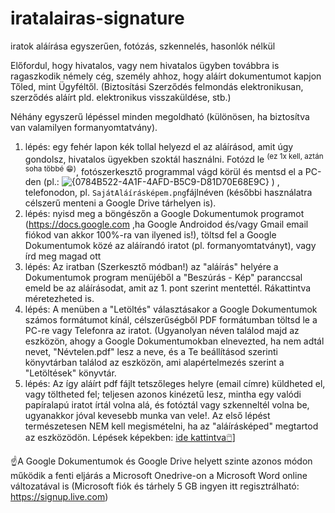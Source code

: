 # iratalairas-signature
iratok aláírása egyszerűen, fotózás, szkennelés, hasonlók nélkül

Előfordul, hogy hivatalos, vagy nem hivatalos ügyben továbbra is ragaszkodik némely cég, személy ahhoz, hogy aláírt dokumentumot kapjon Tőled, mint Ügyféltől. 
(Biztosítási Szerződés felmondás elektronikusan, szerződés aláírt pld. elektronikus visszaküldése, stb.)

Néhány egyszerű lépéssel minden megoldható (különösen, ha biztosítva van valamilyen formanyomtatvány).

1. lépés: egy fehér lapon kék tollal helyezd el az aláírásod, amit úgy gondolsz, hivatalos ügyekben szoktál használni. Fotózd le <sup>(ez 1x kell, aztán soha többé 😁)</sup>, fotószerkesztő programmal vágd körül és mentsd el a PC-den (pl.: ![{0784B522-4A1F-4AFD-B5C9-D81D70E68E9C}](https://github.com/user-attachments/assets/a4e66f93-aab8-42f9-8a70-8ea3d31329f5) )
, telefonodon, pl. <code>SajátAláírásképem.png</code>fájlnéven (későbbi használatra célszerű menteni a Google Drive tárhelyen is).
2. lépés: nyisd meg a böngészőn a Google Dokumentumok programot (https://docs.google.com ,ha Google Androidod és/vagy Gmail email fiókod van akkor 100%-ra van ilyened is!), töltsd fel a Google Dokumentumok közé az aláírandó iratot (pl. formanyomtatványt), vagy írd meg magad ott
3. lépés: Az iratban (Szerkesztő módban!) az "aláírás" helyére a Dokumentumok program menüjéből a "Beszúrás - Kép" paranccsal emeld be az aláírásodat, amit az 1. pont szerint mentettél. Rákattintva méretezheted is.
4. lépés: A menüben a "Letöltés" választásakor a Google Dokumentumok számos formátumot kínál, célszerűségből PDF formátumban töltsd le a PC-re vagy Telefonra az iratot. (Ugyanolyan néven találod majd az eszközön, ahogy a Google Dokumentumokban elnevezted, ha nem adtál nevet, "Névtelen.pdf" lesz a neve, és a Te beállításod szerinti könyvtárban találod az eszközön, ami alapértelmezés szerint a "Letöltések" könyvtár.
5. lépés: Az így aláírt pdf fájlt tetszőleges helyre (email címre) küldheted el, vagy töltheted fel; teljesen azonos kinézetű lesz, mintha egy valódi papíralapú iratot írtál volna alá, és fotóztál vagy szkenneltél volna be, ugyanakkor jóval kevesebb munka van vele!. Az első lépést természetesen NEM kell megismételni, ha az "aláírásképed" megtartod az eszközödön. 
Lépések képekben:
[ide kattintva🖱️](https://drive.google.com/file/d/1e3B4X5SV3N_juV40mtp9u8GzASBtJ0JK/view?usp=drive_link)]

☝️A Google Dokumentumok és Google Drive helyett szinte azonos módon működik a fenti eljárás a Microsoft Onedrive-on a Microsoft Word online változatával is (Microsoft fiók és tárhely 5 GB ingyen itt regisztrálható: https://signup.live.com) 
